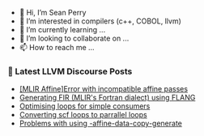- 👋 Hi, I’m Sean Perry
- 👀 I’m interested in compilers (c++, COBOL, llvm)
- 🌱 I’m currently learning ...
- 💞️ I’m looking to collaborate on ...
- 📫 How to reach me ...

<!---
s66perry/s66perry is a ✨ special ✨ repository because its `README.md` (this file) appears on your GitHub profile.
You can click the Preview link to take a look at your changes.
--->
### 📕 Latest LLVM Discourse Posts

<!-- DISCOURSE-LLVM:START -->
- [[MLIR Affine]Error with incompatible affine passes](https://discourse.llvm.org/t/mlir-affine-error-with-incompatible-affine-passes/66227#post_6)
- [Generating FIR &lpar;MLIR&#39;s Fortran dialect&rpar; using FLANG](https://discourse.llvm.org/t/generating-fir-mlirs-fortran-dialect-using-flang/1592#post_3)
- [Optimising loops for simple consumers](https://discourse.llvm.org/t/optimising-loops-for-simple-consumers/66234#post_1)
- [Converting scf loops to parrallel loops](https://discourse.llvm.org/t/converting-scf-loops-to-parrallel-loops/66233#post_1)
- [Problems with using -affine-data-copy-generate](https://discourse.llvm.org/t/problems-with-using-affine-data-copy-generate/66232#post_1)
<!-- DISCOURSE-LLVM:END -->

